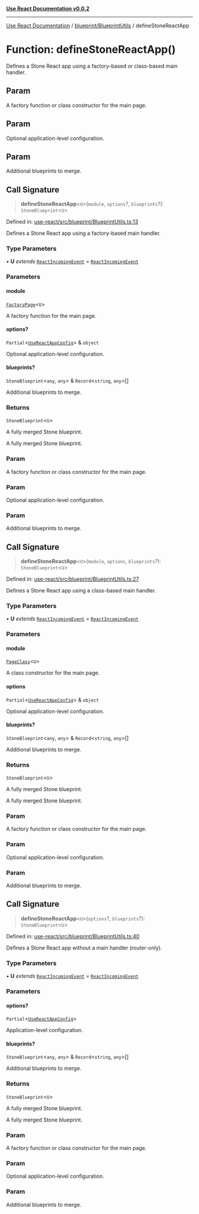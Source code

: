 [**Use React Documentation v0.0.2**](../../../README.md)

***

[Use React Documentation](../../../modules.md) / [blueprint/BlueprintUtils](../README.md) / defineStoneReactApp

# Function: defineStoneReactApp()

Defines a Stone React app using a factory-based or class-based main handler.

## Param

A factory function or class constructor for the main page.

## Param

Optional application-level configuration.

## Param

Additional blueprints to merge.

## Call Signature

> **defineStoneReactApp**\<`U`\>(`module`, `options`?, `blueprints`?): `StoneBlueprint`\<`U`\>

Defined in: [use-react/src/blueprint/BlueprintUtils.ts:13](https://github.com/stonemjs/use-react/blob/a85b32b76e105a7bc655ce084e0841ade8b0df8a/src/blueprint/BlueprintUtils.ts#L13)

Defines a Stone React app using a factory-based main handler.

### Type Parameters

• **U** *extends* [`ReactIncomingEvent`](../../../declarations/type-aliases/ReactIncomingEvent.md) = [`ReactIncomingEvent`](../../../declarations/type-aliases/ReactIncomingEvent.md)

### Parameters

#### module

[`FactoryPage`](../../../declarations/type-aliases/FactoryPage.md)\<`U`\>

A factory function for the main page.

#### options?

`Partial`\<[`UseReactAppConfig`](../../../options/UseReactBlueprint/interfaces/UseReactAppConfig.md)\> & `object`

Optional application-level configuration.

#### blueprints?

`StoneBlueprint`\<`any`, `any`\> & `Record`\<`string`, `any`\>[]

Additional blueprints to merge.

### Returns

`StoneBlueprint`\<`U`\>

A fully merged Stone blueprint.

A fully merged Stone blueprint.

### Param

A factory function or class constructor for the main page.

### Param

Optional application-level configuration.

### Param

Additional blueprints to merge.

## Call Signature

> **defineStoneReactApp**\<`U`\>(`module`, `options`, `blueprints`?): `StoneBlueprint`\<`U`\>

Defined in: [use-react/src/blueprint/BlueprintUtils.ts:27](https://github.com/stonemjs/use-react/blob/a85b32b76e105a7bc655ce084e0841ade8b0df8a/src/blueprint/BlueprintUtils.ts#L27)

Defines a Stone React app using a class-based main handler.

### Type Parameters

• **U** *extends* [`ReactIncomingEvent`](../../../declarations/type-aliases/ReactIncomingEvent.md) = [`ReactIncomingEvent`](../../../declarations/type-aliases/ReactIncomingEvent.md)

### Parameters

#### module

[`PageClass`](../../../declarations/type-aliases/PageClass.md)\<`U`\>

A class constructor for the main page.

#### options

`Partial`\<[`UseReactAppConfig`](../../../options/UseReactBlueprint/interfaces/UseReactAppConfig.md)\> & `object`

Optional application-level configuration.

#### blueprints?

`StoneBlueprint`\<`any`, `any`\> & `Record`\<`string`, `any`\>[]

Additional blueprints to merge.

### Returns

`StoneBlueprint`\<`U`\>

A fully merged Stone blueprint.

A fully merged Stone blueprint.

### Param

A factory function or class constructor for the main page.

### Param

Optional application-level configuration.

### Param

Additional blueprints to merge.

## Call Signature

> **defineStoneReactApp**\<`U`\>(`options`?, `blueprints`?): `StoneBlueprint`\<`U`\>

Defined in: [use-react/src/blueprint/BlueprintUtils.ts:40](https://github.com/stonemjs/use-react/blob/a85b32b76e105a7bc655ce084e0841ade8b0df8a/src/blueprint/BlueprintUtils.ts#L40)

Defines a Stone React app without a main handler (router-only).

### Type Parameters

• **U** *extends* [`ReactIncomingEvent`](../../../declarations/type-aliases/ReactIncomingEvent.md) = [`ReactIncomingEvent`](../../../declarations/type-aliases/ReactIncomingEvent.md)

### Parameters

#### options?

`Partial`\<[`UseReactAppConfig`](../../../options/UseReactBlueprint/interfaces/UseReactAppConfig.md)\>

Application-level configuration.

#### blueprints?

`StoneBlueprint`\<`any`, `any`\> & `Record`\<`string`, `any`\>[]

Additional blueprints to merge.

### Returns

`StoneBlueprint`\<`U`\>

A fully merged Stone blueprint.

A fully merged Stone blueprint.

### Param

A factory function or class constructor for the main page.

### Param

Optional application-level configuration.

### Param

Additional blueprints to merge.

